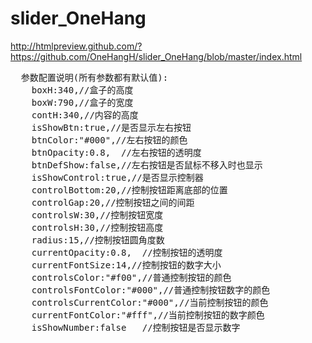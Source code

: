 # slider_OneHang
 <a>http://htmlpreview.github.com/?https://github.com/OneHangH/slider_OneHang/blob/master/index.html</a>
<pre>
  参数配置说明(所有参数都有默认值):
    boxH:340,//盒子的高度  
    boxW:790,//盒子的宽度  
    contH:340,//内容的高度
    isShowBtn:true,//是否显示左右按钮
    btnColor:"#000",//左右按钮的颜色
    btnOpacity:0.8,  //左右按钮的透明度
    btnDefShow:false,//左右按钮是否鼠标不移入时也显示
    isShowControl:true,//是否显示控制器
    controlBottom:20,//控制按钮距离底部的位置
    controlGap:20,//控制按钮之间的间距
    controlsW:30,//控制按钮宽度
    controlsH:30,//控制按钮高度
    radius:15,//控制按钮圆角度数
    currentOpacity:0.8,  //控制按钮的透明度
    currentFontSize:14,//控制按钮的数字大小
    controlsColor:"#f00",//普通控制按钮的颜色
    controlsFontColor:"#000",//普通控制按钮数字的颜色
    controlsCurrentColor:"#000",//当前控制按钮的颜色
    currentFontColor:"#fff",//当前控制按钮的数字颜色
    isShowNumber:false   //控制按钮是否显示数字
</pre>
